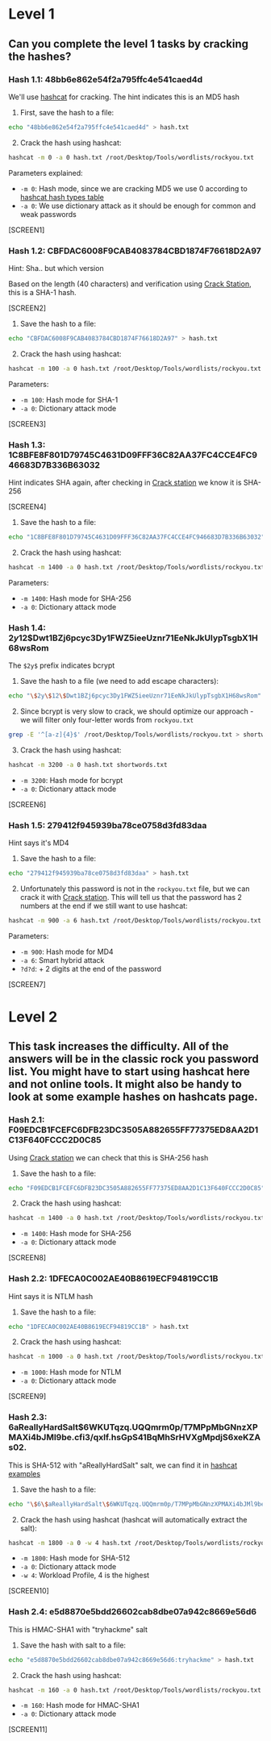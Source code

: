 # Level 1
## Can you complete the level 1 tasks by cracking the hashes?

### Hash 1.1: 48bb6e862e54f2a795ffc4e541caed4d

We'll use [hashcat](https://hashcat.net/hashcat/) for cracking. The hint indicates this is an MD5 hash

1. First, save the hash to a file:
```bash
echo "48bb6e862e54f2a795ffc4e541caed4d" > hash.txt
```

2. Crack the hash using hashcat:
```bash
hashcat -m 0 -a 0 hash.txt /root/Desktop/Tools/wordlists/rockyou.txt
```
Parameters explained:
- `-m 0`: Hash mode, since we are cracking MD5 we use 0 according to [hashcat hash types table](https://hashcat.net/wiki/doku.php?id=example_hashes)
- `-a 0`: We use dictionary attack as it should be enough for common and weak passwords

[SCREEN1]

### Hash 1.2: CBFDAC6008F9CAB4083784CBD1874F76618D2A97

Hint: Sha.. but which version

Based on the length (40 characters) and verification using [Crack Station](https://crackstation.net/), this is a SHA-1 hash.

[SCREEN2]

1. Save the hash to a file:
```bash
echo "CBFDAC6008F9CAB4083784CBD1874F76618D2A97" > hash.txt
```

2. Crack the hash using hashcat:
```bash
hashcat -m 100 -a 0 hash.txt /root/Desktop/Tools/wordlists/rockyou.txt
```
Parameters:
- `-m 100`: Hash mode for SHA-1
- `-a 0`: Dictionary attack mode

[SCREEN3]

### Hash 1.3: 1C8BFE8F801D79745C4631D09FFF36C82AA37FC4CCE4FC946683D7B336B63032

Hint indicates SHA again, after checking in [Crack station](https://crackstation.net/) we know it is SHA-256

[SCREEN4]

1. Save the hash to a file:
```bash
echo "1C8BFE8F801D79745C4631D09FFF36C82AA37FC4CCE4FC946683D7B336B63032" > hash.txt
```

2. Crack the hash using hashcat:
```bash
hashcat -m 1400 -a 0 hash.txt /root/Desktop/Tools/wordlists/rockyou.txt
```
Parameters:
- `-m 1400`: Hash mode for SHA-256
- `-a 0`: Dictionary attack mode

### Hash 1.4: $2y$12$Dwt1BZj6pcyc3Dy1FWZ5ieeUznr71EeNkJkUlypTsgbX1H68wsRom

The `$2y$` prefix indicates bcrypt

1. Save the hash to a file (we need to add escape characters):
```bash
echo "\$2y\$12\$Dwt1BZj6pcyc3Dy1FWZ5ieeUznr71EeNkJkUlypTsgbX1H68wsRom" > hash.txt
```
2. Since bcrypt is very slow to crack, we should optimize our approach - we will filter only four-letter words from `rockyou.txt`
```bash
grep -E '^[a-z]{4}$' /root/Desktop/Tools/wordlists/rockyou.txt > shortwords.txt
```
3. Crack the hash using hashcat:
```bash
hashcat -m 3200 -a 0 hash.txt shortwords.txt
```
- `-m 3200`: Hash mode for bcrypt
- `-a 0`: Dictionary attack mode

[SCREEN6]

### Hash 1.5: 279412f945939ba78ce0758d3fd83daa

Hint says it's MD4

1. Save the hash to a file:
```bash
echo "279412f945939ba78ce0758d3fd83daa" > hash.txt 
```
2. Unfortunately this password is not in the `rockyou.txt` file, but we can crack it with [Crack station](https://crackstation.net/). This will tell us that the password has 2 numbers at the end if we still want to use hashcat:
```bash
hashcat -m 900 -a 6 hash.txt /root/Desktop/Tools/wordlists/rockyou.txt ?d?d
```
Parameters:
- `-m 900`: Hash mode for MD4
- `-a 6`: Smart hybrid attack
- `?d?d`: + 2 digits at the end of the password

[SCREEN7]

# Level 2

## This task increases the difficulty. All of the answers will be in the classic rock you password list. You might have to start using hashcat here and not online tools. It might also be handy to look at some example hashes on hashcats page.


### Hash 2.1: F09EDCB1FCEFC6DFB23DC3505A882655FF77375ED8AA2D1C13F640FCCC2D0C85

Using [Crack station](https://crackstation.net/) we can check that this is SHA-256 hash

1. Save the hash to a file:
```bash
echo "F09EDCB1FCEFC6DFB23DC3505A882655FF77375ED8AA2D1C13F640FCCC2D0C85" > hash.txt
```

2. Crack the hash using hashcat:
```bash
hashcat -m 1400 -a 0 hash.txt /root/Desktop/Tools/wordlists/rockyou.txt
```
- `-m 1400`: Hash mode for SHA-256
- `-a 0`: Dictionary attack mode

[SCREEN8]

### Hash 2.2: 1DFECA0C002AE40B8619ECF94819CC1B

Hint says it is NTLM hash

1. Save the hash to a file:
```bash
echo "1DFECA0C002AE40B8619ECF94819CC1B" > hash.txt
```

2. Crack the hash using hashcat:
```bash
hashcat -m 1000 -a 0 hash.txt /root/Desktop/Tools/wordlists/rockyou.txt
```
- `-m 1000`: Hash mode for NTLM
- `-a 0`: Dictionary attack mode

[SCREEN9]

### Hash 2.3: $6$aReallyHardSalt$6WKUTqzq.UQQmrm0p/T7MPpMbGNnzXPMAXi4bJMl9be.cfi3/qxIf.hsGpS41BqMhSrHVXgMpdjS6xeKZAs02.

This is SHA-512 with "aReallyHardSalt" salt, we can find it in [hashcat examples](https://hashcat.net/wiki/doku.php?id=example_hashes)

1. Save the hash to a file:
```bash
echo "\$6\$aReallyHardSalt\$6WKUTqzq.UQQmrm0p/T7MPpMbGNnzXPMAXi4bJMl9be.cfi3/qxIf.hsGpS41BqMhSrHVXgMpdjS6xeKZAs02." > hash.txt
```

2. Crack the hash using hashcat (hashcat will automatically extract the salt):
```bash
hashcat -m 1800 -a 0 -w 4 hash.txt /root/Desktop/Tools/wordlists/rockyou.txt
```
- `-m 1800`: Hash mode for SHA-512
- `-a 0`: Dictionary attack mode
- `-w 4`: Workload Profile, 4 is the highest

[SCREEN10]

### Hash 2.4: e5d8870e5bdd26602cab8dbe07a942c8669e56d6

This is HMAC-SHA1 with "tryhackme" salt

1. Save the hash with salt to a file:
```bash
echo "e5d8870e5bdd26602cab8dbe07a942c8669e56d6:tryhackme" > hash.txt
```
2. Crack the hash using hashcat:
```bash
hashcat -m 160 -a 0 hash.txt /root/Desktop/Tools/wordlists/rockyou.txt
```
- `-m 160`: Hash mode for HMAC-SHA1
- `-a 0`: Dictionary attack mode

[SCREEN11]